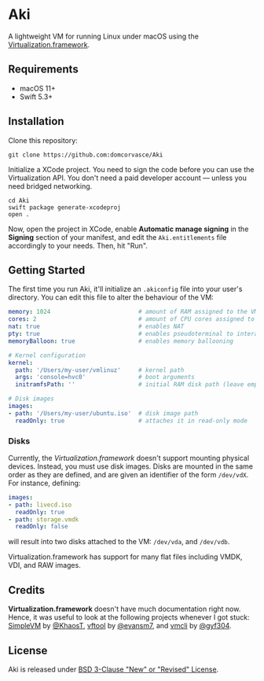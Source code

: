 # Aki

A lightweight VM for running Linux under macOS using the
[Virtualization.framework](https://developer.apple.com/documentation/virtualization).

## Requirements

- macOS 11+
- Swift 5.3+

## Installation

Clone this repository:

```shell
git clone https://github.com:domcorvasce/Aki
```

Initialize a XCode project. You need to sign the code before you can use the Virtualization API. You don't need a paid developer account &mdash; unless you need bridged networking.

```shell
cd Aki
swift package generate-xcodeproj
open .
```

Now, open the project in XCode, enable **Automatic manage signing** in the **Signing** section of your manifest, and edit the `Aki.entitlements` file accordingly to your needs. Then, hit "Run".

## Getting Started

The first time you run Aki, it'll initialize an `.akiconfig` file into your user's directory. You can edit this file to alter the behaviour of the VM:

```yaml
memory: 1024                         # amount of RAM assigned to the VM (in megabytes)
cores: 2                             # amount of CPU cores assigned to the VM
nat: true                            # enables NAT
pty: true                            # enables pseudoterminal to interact with the VM
memoryBalloon: true                  # enables memory ballooning

# Kernel configuration
kernel:
  path: '/Users/my-user/vmlinuz'     # kernel path
  args: 'console=hvc0'               # boot arguments
  initramfsPath: ''                  # initial RAM disk path (leave empty to skip)

# Disk images
images:
- path: '/Users/my-user/ubuntu.iso'  # disk image path
  readOnly: true                     # attaches it in read-only mode
```

### Disks

Currently, the *Virtualization.framework* doesn't support mounting physical devices. Instead, you must use disk images. Disks are mounted in the same order as they are defined, and are given an identifier of the form `/dev/vdX`. For instance, defining:

```yaml
images:
- path: livecd.iso
  readOnly: true
- path: storage.vmdk
  readOnly: false
```

will result into two disks attached to the VM: `/dev/vda`, and `/dev/vdb`.

Virtualization.framework has support for many flat files  including VMDK, VDI, and RAW images.

## Credits

**Virtualization.framework** doesn't have much documentation right now. Hence, it was useful to look at the following projects whenever I got stuck: [SimpleVM](https://github.com/KhaosT/SimpleVM) by [@KhaosT](https://github.com/KhaosT), [vftool](https://github.com/evansm7/vftool) by [@evansm7](https://github.com/evansm7), and [vmcli](https://github.com/gyf304/vmcli) by [@gyf304](https://github.com/gyf304).

## License

Aki is released under [BSD 3-Clause "New" or "Revised" License](./LICENSE).
